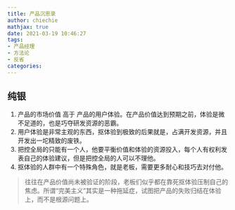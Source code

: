 ```yaml
---
title: 产品沉思录
author: chiechie
mathjax: true
date: 2021-03-19 10:46:27
tags:
- 产品经理
- 方法论
- 反省
categories:
---
```



## 纯银

1. 产品的市场价值 高于 产品的用户体验。在产品价值达到预期之前，体验是微不足道的，也是巧夺研发资源的恶霸。
2. 用户体验是非常主观的东西，抠体验到极致的后果就是，占满开发资源，并且开发出一坨精致的废铁。
3. 把控全局的只能有一个人，他要平衡价值和体验的资源投入，每个人有权利发表自己的体验建议，但是把控全局的人可以不理他。
4. 抠体验的人群中有一个特殊角色，就是老板，需要更多耐心和技巧去对付他。

> 往往在产品价值尚未被验证的阶段，老板们似乎都在靠死抠体验压制自己的焦虑。所谓“完美主义”其实是一种拖延症，试图把产品的失败归结在体验上，而不是根源问题上。


